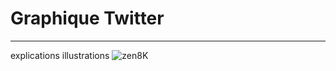 # Graphique Twitter

<hr> 

explications
illustrations
![zen8K](https://user-images.githubusercontent.com/94399277/204090634-b3404125-5bf2-46fa-8f17-1cdf6b6af3a5.png)
